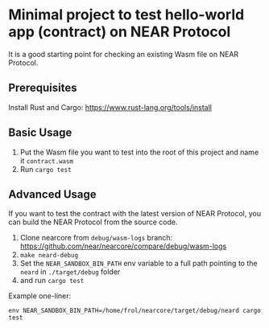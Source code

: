 # Minimal project to test hello-world app (contract) on NEAR Protocol

It is a good starting point for checking an existing Wasm file on NEAR Protocol.

## Prerequisites

Install Rust and Cargo: https://www.rust-lang.org/tools/install

## Basic Usage

1. Put the Wasm file you want to test into the root of this project and name it `contract.wasm`
2. Run `cargo test`

## Advanced Usage

If you want to test the contract with the latest version of NEAR Protocol, you can build the NEAR Protocol from the source code.

1. Clone nearcore from `debug/wasm-logs` branch: https://github.com/near/nearcore/compare/debug/wasm-logs
2. `make neard-debug`
3. Set the `NEAR_SANDBOX_BIN_PATH` env variable to a full path pointing to the `neard` in `./target/debug` folder
4. and run `cargo test`

Example one-liner:

```shell
env NEAR_SANDBOX_BIN_PATH=/home/frol/nearcore/target/debug/neard cargo test
```
